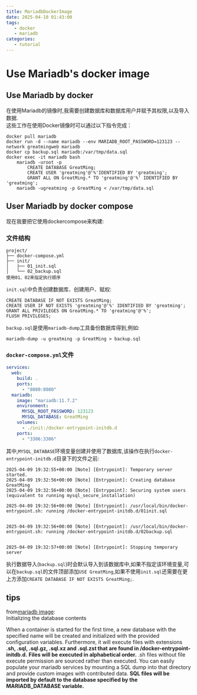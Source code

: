 ```yaml
---
title: MariadbDockerImage
date: 2025-04-10 01:43:00
tags:
   - docker
   - mariadb
categories:
   - tutorial
---
```

# Use Mariadb's docker image
## Use Mariadb by docker
在使用Mariadb的镜像时,我需要创建数据库和数据库用户并赋予其权限,以及导入数据.  
这些工作在使用Docker镜像时可以通过以下指令完成：
```
docker pull mariadb
docker run -d --name mariadb --env MARIADB_ROOT_PASSWORD=123123 --network greatmingweb mariadb
docker cp backup.sql mariadb:/var/tmp/data.sql
docker exec -it mariadb bash
    mariadb -uroot -p
        CREATE DATABASE GreatMing;
        CREATE USER 'greatming'@'%'IDENTIFIED BY 'greatming';
        GRANT ALL ON GreatMing.* TO 'greatming'@'%' IDENTIFIED BY 'greatming';
    mariadb -ugreatming -p GreatMing < /var/tmp/data.sql
```
## User Mariadb by docker compose
现在我要把它使用dockercompose来构建:
### 文件结构
```
project/
├── docker-compose.yml
├── init/
│   ├── 01_init.sql
│   └── 02_backup.sql
使用01、02来指定执行顺序
```
`init.sql`中负责创建数据库、创建用户、赋权:
```
CREATE DATABASE IF NOT EXISTS GreatMing;
CREATE USER IF NOT EXISTS 'greatming'@'%' IDENTIFIED BY 'greatming';
GRANT ALL PRIVILEGES ON GreatMing.* TO 'greatming'@'%';
FLUSH PRIVILEGES;
```
`backup.sql`是使用`mariadb-dump`工具备份数据库得到,例如:
```
mariadb-dump -u greatming -p GreatMing > backup.sql
```
### `docker-compose.yml`文件
``` yaml
services:
  web:
    build: .
    ports:
      - "8080:8080"
  mariadb:
    image: "mariadb:11.7.2"
    environment:
      MYSQL_ROOT_PASSWORD: 123123
      MYSQL_DATABASE: GreatMing
    volumes:
      - ./init:/docker-entrypoint-initdb.d
    ports:
      - "3306:3306"
```
其中,`MYSQL_DATABASE`环境变量创建并使用了数据库,该操作在执行`docker-entrypoint-initdb.d`目录下的文件之前:
```
2025-04-09 19:32:55+00:00 [Note] [Entrypoint]: Temporary server started.
2025-04-09 19:32:56+00:00 [Note] [Entrypoint]: Creating database GreatMing
2025-04-09 19:32:56+00:00 [Note] [Entrypoint]: Securing system users (equivalent to running mysql_secure_installation)

2025-04-09 19:32:56+00:00 [Note] [Entrypoint]: /usr/local/bin/docker-entrypoint.sh: running /docker-entrypoint-initdb.d/01init.sql


2025-04-09 19:32:56+00:00 [Note] [Entrypoint]: /usr/local/bin/docker-entrypoint.sh: running /docker-entrypoint-initdb.d/02backup.sql


2025-04-09 19:32:57+00:00 [Note] [Entrypoint]: Stopping temporary server
```
执行数据导入(`backup.sql`)时会默认导入到该数据库中,如果不指定该环境变量,可以在`backup.sql`的文件顶部添加`USE GreatMing`,如果不使用`init.sql`还需要在更上方添加`CREATE DATABASE IF NOT EXISTS GreatMing;`.
## tips
from[mariadb image](https://hub.docker.com/_/mariadb):  
Initializing the database contents

When a container is started for the first time, a new database with the specified name will be created and initialized with the provided configuration variables. Furthermore, it will execute files with extensions **.sh, .sql, .sql.gz, .sql.xz and .sql.zst that are found in /docker-entrypoint-initdb.d.** **Files will be executed in alphabetical order.** .sh files without file execute permission are sourced rather than executed. You can easily populate your mariadb services by mounting a SQL dump into that directory⁠
and provide custom images⁠ with contributed data. **SQL files will be imported by default to the database specified by the MARIADB_DATABASE variable.**